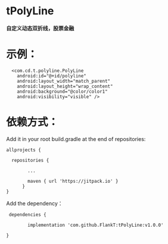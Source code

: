 # tPolyLine

**自定义动态双折线，股票金融**

# 示例：
      <com.cd.t.polyline.PolyLine
        android:id="@+id/polyline"
        android:layout_width="match_parent"
        android:layout_height="wrap_content"
        android:background="@color/color1"
        android:visibility="visible" />

# 依赖方式：

Add it in your root build.gradle at the end of repositories:

    allprojects {

	  repositories {
	  
			...
			
			maven { url 'https://jitpack.io' }			
		  }	
	}
	
Add the dependency：

     dependencies {

	        implementation 'com.github.FlankT:tPolyLine:v1.0.0'
		
	}
	
